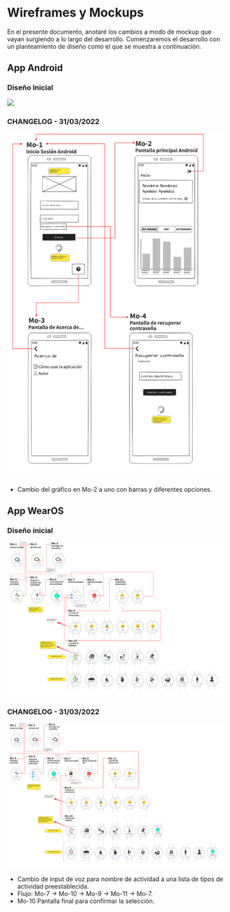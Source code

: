 # Wireframes y Mockups

En el presente documento, anotaré los cambios a modo de mockup que vayan surgiendo a lo largo del desarrollo. Comenzaremos el desarrollo con un planteamiento de diseño como el que se muestra a continuación.
## App Android

### Diseño Inicial

![](img/Inicio_de_Sesión_Android.png)

### CHANGELOG - 31/03/2022

![](img/Androidv2.png)

- Cambio del gráfico en Mo-2 a uno con barras y diferentes opciones.


## App WearOS

### Diseño inicial

![](img/WearOSv2.png)

### CHANGELOG - 31/03/2022

![](img/WearOSv3.png)

- Cambio de input de voz para nombre de actividad a una lista de tipos de actividad preestablecida.
- Flujo: Mo-7 -> Mo-10 -> Mo-9 -> Mo-11 -> Mo-7.
- Mo-10 Pantalla final para confirmar la selección.